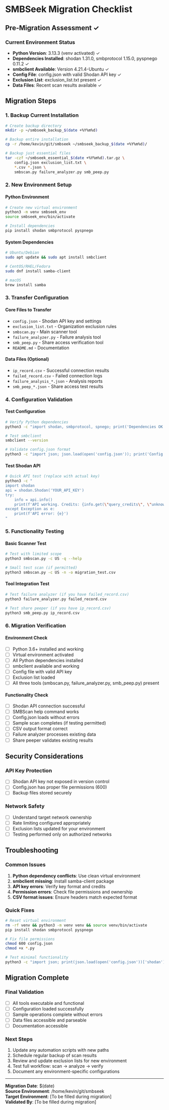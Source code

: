 # SMBSeek Migration Checklist

## Pre-Migration Assessment ✓

### Current Environment Status
- **Python Version**: 3.13.3 (venv activated) ✓
- **Dependencies Installed**: shodan 1.31.0, smbprotocol 1.15.0, pyspnego 0.11.2 ✓
- **smbclient Available**: Version 4.21.4-Ubuntu ✓
- **Config File**: config.json with valid Shodan API key ✓
- **Exclusion List**: exclusion_list.txt present ✓
- **Data Files**: Recent scan results available ✓

## Migration Steps

### 1. Backup Current Installation
```bash
# Create backup directory
mkdir -p ~/smbseek_backup_$(date +%Y%m%d)

# Backup entire installation
cp -r /home/kevin/git/smbseek ~/smbseek_backup_$(date +%Y%m%d)/

# Backup just essential files
tar -czf ~/smbseek_essential_$(date +%Y%m%d).tar.gz \
    config.json exclusion_list.txt \
    *.csv *.json \
    smbscan.py failure_analyzer.py smb_peep.py
```

### 2. New Environment Setup

#### Python Environment
```bash
# Create new virtual environment
python3 -m venv smbseek_env
source smbseek_env/bin/activate

# Install dependencies
pip install shodan smbprotocol pyspnego
```

#### System Dependencies
```bash
# Ubuntu/Debian
sudo apt update && sudo apt install smbclient

# CentOS/RHEL/Fedora
sudo dnf install samba-client

# macOS
brew install samba
```

### 3. Transfer Configuration

#### Core Files to Transfer
- `config.json` - Shodan API key and settings
- `exclusion_list.txt` - Organization exclusion rules
- `smbscan.py` - Main scanner tool
- `failure_analyzer.py` - Failure analysis tool  
- `smb_peep.py` - Share access verification tool
- `README.md` - Documentation

#### Data Files (Optional)
- `ip_record.csv` - Successful connection results
- `failed_record.csv` - Failed connection logs
- `failure_analysis_*.json` - Analysis reports
- `smb_peep_*.json` - Share access test results

### 4. Configuration Validation

#### Test Configuration
```bash
# Verify Python dependencies
python3 -c "import shodan, smbprotocol, spnego; print('Dependencies OK')"

# Test smbclient
smbclient --version

# Validate config.json format
python3 -c "import json; json.load(open('config.json')); print('Config valid')"
```

#### Test Shodan API
```bash
# Quick API test (replace with actual key)
python3 -c "
import shodan
api = shodan.Shodan('YOUR_API_KEY')
try:
    info = api.info()
    print(f'API working. Credits: {info.get(\"query_credits\", \"unknown\")}')
except Exception as e:
    print(f'API error: {e}')
"
```

### 5. Functionality Testing

#### Basic Scanner Test
```bash
# Test with limited scope
python3 smbscan.py -c US -q --help

# Small test scan (if permitted)
python3 smbscan.py -c US -n -o migration_test.csv
```

#### Tool Integration Test
```bash
# Test failure analyzer (if you have failed_record.csv)
python3 failure_analyzer.py failed_record.csv

# Test share peeper (if you have ip_record.csv)
python3 smb_peep.py ip_record.csv
```

### 6. Migration Verification

#### Environment Check
- [ ] Python 3.6+ installed and working
- [ ] Virtual environment activated  
- [ ] All Python dependencies installed
- [ ] smbclient available and working
- [ ] Config file with valid API key
- [ ] Exclusion list loaded
- [ ] All three tools (smbscan.py, failure_analyzer.py, smb_peep.py) present

#### Functionality Check
- [ ] Shodan API connection successful
- [ ] SMBScan help command works
- [ ] Config.json loads without errors
- [ ] Sample scan completes (if testing permitted)
- [ ] CSV output format correct
- [ ] Failure analyzer processes existing data
- [ ] Share peeper validates existing results

## Security Considerations

### API Key Protection
- [ ] Shodan API key not exposed in version control
- [ ] Config.json has proper file permissions (600)
- [ ] Backup files stored securely

### Network Safety
- [ ] Understand target network ownership
- [ ] Rate limiting configured appropriately
- [ ] Exclusion lists updated for your environment
- [ ] Testing performed only on authorized networks

## Troubleshooting

### Common Issues
1. **Python dependency conflicts**: Use clean virtual environment
2. **smbclient missing**: Install samba-client package
3. **API key errors**: Verify key format and credits
4. **Permission errors**: Check file permissions and ownership
5. **CSV format issues**: Ensure headers match expected format

### Quick Fixes
```bash
# Reset virtual environment
rm -rf venv && python3 -m venv venv && source venv/bin/activate
pip install shodan smbprotocol pyspnego

# Fix file permissions
chmod 600 config.json
chmod +x *.py

# Test minimal functionality
python3 -c "import json; print(json.load(open('config.json'))['shodan']['api_key'][:10] + '...')"
```

## Migration Complete

### Final Validation
- [ ] All tools executable and functional
- [ ] Configuration loaded successfully
- [ ] Sample operations complete without errors
- [ ] Data files accessible and parseable
- [ ] Documentation accessible

### Next Steps
1. Update any automation scripts with new paths
2. Schedule regular backup of scan results
3. Review and update exclusion lists for new environment
4. Test full workflow: scan → analyze → verify
5. Document any environment-specific configurations

---

**Migration Date**: $(date)  
**Source Environment**: /home/kevin/git/smbseek  
**Target Environment**: [To be filled during migration]  
**Validated By**: [To be filled during migration]